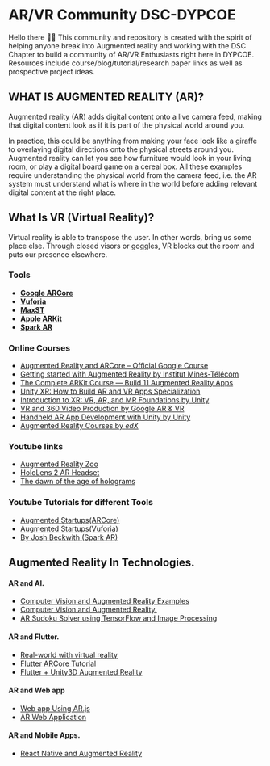 # AR/VR Community DSC-DYPCOE 
Hello there 👋🏼 This community and repository is created with the spirit of helping anyone break into Augmented reality and working with the DSC Chapter to build a community of AR/VR Enthusiasts right here in DYPCOE. Resources include course/blog/tutorial/research paper links as well as prospective project ideas.

## WHAT IS AUGMENTED REALITY (AR)?
Augmented reality (AR) adds digital content onto a live camera feed, making that digital content look as if it is part of the physical world around you.   

In practice, this could be anything from making your face look like a giraffe to overlaying digital directions onto the physical streets around you. Augmented reality can let you see how furniture would look in your living room, or play a digital board game on a cereal box. All these examples require understanding the physical world from the camera feed, i.e. the AR system must understand what is where in the world before adding relevant digital content at the right place. 

## What Is VR (Virtual Reality)?
Virtual reality is able to transpose the user. In other words, bring us some place else. Through closed visors or goggles, VR blocks out the room and puts our presence elsewhere.

### Tools
- **[Google ARCore](https://developers.google.com/ar)**
- **[Vuforia](https://developer.vuforia.com/)**
- **[MaxST](http://maxst.com/#/)**
- **[Apple ARKit](https://developer.apple.com/augmented-reality/)**
- **[Spark AR](https://sparkar.facebook.com/ar-studio/)**

### Online Courses 
- [Augmented Reality and ARCore – Official Google Course](https://www.coursera.org/learn/ar?ranMID=40328&ranEAID=vedj0cWlu2Y&ranSiteID=vedj0cWlu2Y-td5NGiblFmC7MzWWSsaa1A&siteID=vedj0cWlu2Y-td5NGiblFmC7MzWWSsaa1A&utm_content=10&utm_medium=partners&utm_source=linkshare&utm_campaign=vedj0cWlu2Y)
- [Getting started with Augmented Reality by Institut Mines-Télécom](https://www.coursera.org/learn/augmented-reality)
- [The Complete ARKit Course — Build 11 Augmented Reality Apps](https://www.udemy.com/course/ios-augmented-reality-the-complete-course-on-arkit/)
- [Unity XR: How to Build AR and VR Apps Specialization](https://www.coursera.org/specializations/unity-xr)
- [Introduction to XR: VR, AR, and MR Foundations by Unity](https://www.coursera.org/learn/xr-introduction)
- [VR and 360 Video Production by Google AR & VR](https://www.coursera.org/learn/360-vr-video-production)
- [Handheld AR App Development with Unity by Unity](https://www.coursera.org/learn/handheld-ar)
- [Augmented Reality Courses by *edX*](https://www.edx.org/learn/augmented-reality)

### Youtube links
- [Augmented Reality Zoo](https://www.youtube.com/watch?v=Xmpe1uYTDgI)
- [HoloLens 2 AR Headset](https://www.youtube.com/watch?v=uIHPPtPBgHk)
- [The dawn of the age of holograms](https://www.youtube.com/watch?v=1cQbMP3I5Sk)

### Youtube Tutorials for different Tools
- [Augmented Startups(ARCore)](https://www.youtube.com/playlist?list=PL_Nji0JOuXg2AIB5sZSkGAKS4ZaniN-tR)
- [Augmented Startups(Vuforia)](https://www.youtube.com/playlist?list=PL_Nji0JOuXg0tJ-HQ8g0OgEjIxL5RO1R2)
- [ By Josh Beckwith (Spark AR)](https://www.youtube.com/playlist?list=PLAZp2Vi7Gfspzyla4RrCO6BzVzYW7Lnb-)

## Augmented Reality In Technologies.
#### AR and AI.
- [Computer Vision and Augmented Reality Examples](https://medium.com/trapica/top-10-examples-of-computer-vision-and-augmented-reality-f2d47e18c707)
- [Computer Vision and Augmented Reality.](https://www.youtube.com/playlist?list=PLFrrqXsHIFaJuGfb2oS0i2wDODwJe804M)
- [AR Sudoku Solver using TensorFlow and Image Processing](https://www.youtube.com/watch?v=cOC-ad0BsY0)

#### AR and Flutter.
- [Real-world with virtual reality](https://medium.com/flutterdevs/augmented-reality-in-flutter-1153b0ef2758)
- [Flutter ARCore Tutorial](https://www.youtube.com/watch?v=Gf-Qu29RLUo)
- [Flutter + Unity3D Augmented Reality](https://www.youtube.com/watch?v=A56gVrDAXbU)

#### AR and Web app
- [Web app Using AR.js](https://www.youtube.com/playlist?list=PLslBUo5IKJ8e8P_RAOFPaa2W_wcsWDQqz)
- [AR Web Application](https://www.youtube.com/playlist?list=PLTgRMOcmRb3Nx2LF5EHU4MtmpAQBafVgE)

#### AR and Mobile Apps.
- [React Native and Augmented Reality](https://www.youtube.com/watch?v=MXnaUkmLXok)













